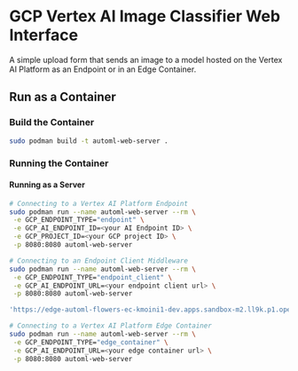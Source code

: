 # GCP Vertex AI Image Classifier Web Interface

A simple upload form that sends an image to a model hosted on the Vertex AI Platform as an Endpoint or in an Edge Container.

## Run as a Container

### Build the Container

```bash
sudo podman build -t automl-web-server .
```

### Running the Container

#### Running as a Server

```bash
# Connecting to a Vertex AI Platform Endpoint
sudo podman run --name automl-web-server --rm \
 -e GCP_ENDPOINT_TYPE="endpoint" \
 -e GCP_AI_ENDPOINT_ID=<your AI Endpoint ID> \
 -e GCP_PROJECT_ID=<your GCP project ID> \
 -p 8080:8080 automl-web-server

# Connecting to an Endpoint Client Middleware
sudo podman run --name automl-web-server --rm \
 -e GCP_ENDPOINT_TYPE="endpoint_client" \
 -e GCP_AI_ENDPOINT_URL=<your endpoint client url> \
 -p 8080:8080 automl-web-server

'https://edge-automl-flowers-ec-kmoini1-dev.apps.sandbox-m2.ll9k.p1.openshiftapps.com/predict'

# Connecting to a Vertex AI Platform Edge Container
sudo podman run --name automl-web-server --rm \
 -e GCP_ENDPOINT_TYPE="edge_container" \
 -e GCP_AI_ENDPOINT_URL=<your edge container url> \
 -p 8080:8080 automl-web-server
```